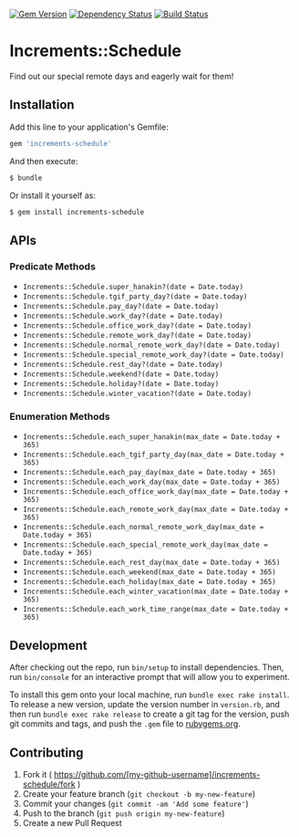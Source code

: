 [![Gem Version](http://img.shields.io/gem/v/increments-schedule.svg?style=flat)](http://badge.fury.io/rb/increments-schedule)
[![Dependency Status](http://img.shields.io/gemnasium/increments/increments-schedule.svg?style=flat)](https://gemnasium.com/increments/increments-schedule)
[![Build Status](https://travis-ci.org/increments/increments-schedule.svg?branch=master&style=flat)](https://travis-ci.org/increments/increments-schedule)

# Increments::Schedule

Find out our special remote days and eagerly wait for them!

## Installation

Add this line to your application's Gemfile:

```ruby
gem 'increments-schedule'
```

And then execute:

```bash
$ bundle
```

Or install it yourself as:

```bash
$ gem install increments-schedule
```

## APIs

### Predicate Methods

* `Increments::Schedule.super_hanakin?(date = Date.today)`
* `Increments::Schedule.tgif_party_day?(date = Date.today)`
* `Increments::Schedule.pay_day?(date = Date.today)`
* `Increments::Schedule.work_day?(date = Date.today)`
* `Increments::Schedule.office_work_day?(date = Date.today)`
* `Increments::Schedule.remote_work_day?(date = Date.today)`
* `Increments::Schedule.normal_remote_work_day?(date = Date.today)`
* `Increments::Schedule.special_remote_work_day?(date = Date.today)`
* `Increments::Schedule.rest_day?(date = Date.today)`
* `Increments::Schedule.weekend?(date = Date.today)`
* `Increments::Schedule.holiday?(date = Date.today)`
* `Increments::Schedule.winter_vacation?(date = Date.today)`

### Enumeration Methods

* `Increments::Schedule.each_super_hanakin(max_date = Date.today + 365)`
* `Increments::Schedule.each_tgif_party_day(max_date = Date.today + 365)`
* `Increments::Schedule.each_pay_day(max_date = Date.today + 365)`
* `Increments::Schedule.each_work_day(max_date = Date.today + 365)`
* `Increments::Schedule.each_office_work_day(max_date = Date.today + 365)`
* `Increments::Schedule.each_remote_work_day(max_date = Date.today + 365)`
* `Increments::Schedule.each_normal_remote_work_day(max_date = Date.today + 365)`
* `Increments::Schedule.each_special_remote_work_day(max_date = Date.today + 365)`
* `Increments::Schedule.each_rest_day(max_date = Date.today + 365)`
* `Increments::Schedule.each_weekend(max_date = Date.today + 365)`
* `Increments::Schedule.each_holiday(max_date = Date.today + 365)`
* `Increments::Schedule.each_winter_vacation(max_date = Date.today + 365)`
* `Increments::Schedule.each_work_time_range(max_date = Date.today + 365)`

## Development

After checking out the repo, run `bin/setup` to install dependencies. Then, run `bin/console` for an interactive prompt that will allow you to experiment.

To install this gem onto your local machine, run `bundle exec rake install`. To release a new version, update the version number in `version.rb`, and then run `bundle exec rake release` to create a git tag for the version, push git commits and tags, and push the `.gem` file to [rubygems.org](https://rubygems.org).

## Contributing

1. Fork it ( https://github.com/[my-github-username]/increments-schedule/fork )
2. Create your feature branch (`git checkout -b my-new-feature`)
3. Commit your changes (`git commit -am 'Add some feature'`)
4. Push to the branch (`git push origin my-new-feature`)
5. Create a new Pull Request
